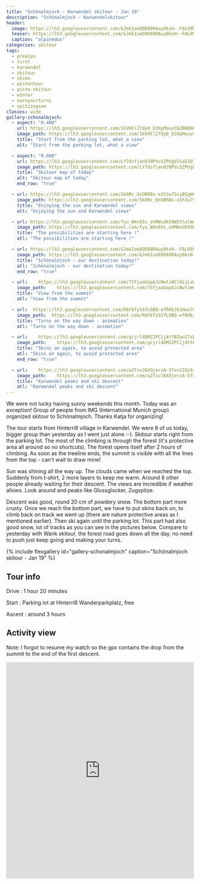 ```yaml
---
title: "Schönalmjoch - Karwendel skitour - Jan 19"
description: "Schönalmjoch - Karwendelskitour"
header:
  image: https://lh3.googleusercontent.com/GJmkIoeD9D88RAuy0ksH--FALO9hhvqhZ_rKfKCJhPd_WTJmO5BEykgE52zQT2hckorHBbC0RBDEJaLJZdp7PtGMQVVIbXgkisvhQZJxX2CiOM_xz4LhjDfUh7z6Gyx_8DkDPuOimEmk5QJPgnycgdNRoKpRbIOtgvkJih4CmCwDYPfVc1L_WQnYzih67stGwjL58PNY-A6O-4_bA2yaxJNBAHX5QSReJY6ps1s5lMdUOeTZVvWukjtEP3mgSCY-VrTPqM_YyPG3ZFUcVz53Ab-bdZjycDFYVVbhjl2UQQj7_KCP_VBwgDnKOKq8_cq_OOcg2poSh3qy36xBiMlECd9XtwFeWFYNF-EIzb5qh1HSdJtl6u-8tNp5b-hjwCWSaY-17C3EN2T3L-mTu4iQpU0WDe0njWVP9q0lxuFjLlE3mB85IL5bS-dce4WD7f7IYeaIz5qmQomC1NClfP_Qer3vo7FAM_SKYlujgijwkCACFFoh56txcOfb6NTnzqUkU8b1sZtp1DC0WHEygzQ5kpuisbn1myII-l-rlIiIUXtXnC2Q7bPgp3RgB5sVEHgEWgHsZwEBVRfURSa50hfZ6WjxDnuEtjxvDvX_KvDDfzMJitSYKglThZf5dRt_nSn3ieW3-834u_FuXeptks_hIyemXZsK3oDD2kdrGnJl77cBPj3xxNP6-_4EQeMG9KcYqd3tuSEx1jLXmUc7IiY=w2126-h1542-no
  teaser: https://lh3.googleusercontent.com/GJmkIoeD9D88RAuy0ksH--FALO9hhvqhZ_rKfKCJhPd_WTJmO5BEykgE52zQT2hckorHBbC0RBDEJaLJZdp7PtGMQVVIbXgkisvhQZJxX2CiOM_xz4LhjDfUh7z6Gyx_8DkDPuOimEmk5QJPgnycgdNRoKpRbIOtgvkJih4CmCwDYPfVc1L_WQnYzih67stGwjL58PNY-A6O-4_bA2yaxJNBAHX5QSReJY6ps1s5lMdUOeTZVvWukjtEP3mgSCY-VrTPqM_YyPG3ZFUcVz53Ab-bdZjycDFYVVbhjl2UQQj7_KCP_VBwgDnKOKq8_cq_OOcg2poSh3qy36xBiMlECd9XtwFeWFYNF-EIzb5qh1HSdJtl6u-8tNp5b-hjwCWSaY-17C3EN2T3L-mTu4iQpU0WDe0njWVP9q0lxuFjLlE3mB85IL5bS-dce4WD7f7IYeaIz5qmQomC1NClfP_Qer3vo7FAM_SKYlujgijwkCACFFoh56txcOfb6NTnzqUkU8b1sZtp1DC0WHEygzQ5kpuisbn1myII-l-rlIiIUXtXnC2Q7bPgp3RgB5sVEHgEWgHsZwEBVRfURSa50hfZ6WjxDnuEtjxvDvX_KvDDfzMJitSYKglThZf5dRt_nSn3ieW3-834u_FuXeptks_hIyemXZsK3oDD2kdrGnJl77cBPj3xxNP6-_4EQeMG9KcYqd3tuSEx1jLXmUc7IiY=w2126-h1542-no
  caption: "alpineduo"
categories: skitour
tags:
  - prealps
  - tirol
  - karwendel
  - skitour
  - skimo
  - pistentour
  - piste-skitour
  - winter
  - earnyourturns
  - spitzingsee
classes: wide
gallery-schonalmjoch:
  - aspect: "0.400"
    url: https://lh3.googleusercontent.com/1kVHtl27dy0_D3XpMouvC62BN6NGmEWcDzhF7MYJ6mMmQrxgzbRIgBSpX42is--OpujLJGo-LoGAr7r8c9Brd-dGQ6VDl3oIv3O13Y2ITzG6C6xJeBlDy4A9iWGusTk-Zn1yF-8iLgOVm7fRn8egWsyEk5QSHVZ7q4ejwo4rjPaFurUNzQgvbyGp6p_nZ7BSxQBaj9vMp3OdCq8RLQ2OaIWhKQsbPb5OEBPn_TzmDGCWAyBc7ZYncsDLlO-foAXbUK0lbY2PzeiqVZiln855woJVBuzamSHS6KtxFOIa8c33VDHXxNBzT3Fxt2Yg-X6oFAxr7XqHgdnSKF40tVCxxX0ASTRRfLL4tCj3WDbBD2l00AwMO-JVrejYO-C60dX1L9u2pZecPfvg-mNQ-zxURkGFW7h7ze2VQaPHxn9u7sfvXzcYQmy0dWutTQlmDHa-msS7h9BXfBZdk7jR68nRrk-onIlQhMNSSbsl0Nvdht8oVoe60_5PA9lvRgCmXaAUrUYH4eJLfrIgm_zurIN5X_pIE30BNdgDkFPk-JvnccdKElAZmMakqUInikkQWr5BoeT_QyMhkI2Sum3z7k4jBxURxmoE8mC7Zw8fmW19MEPsCMqTOr4kzQLWljuznWZA5uZMCBBHXlr-RDwG_ctOK0k04Q=w1158-h1542-no
    image_path: https://lh3.googleusercontent.com/1kVHtl27dy0_D3XpMouvC62BN6NGmEWcDzhF7MYJ6mMmQrxgzbRIgBSpX42is--OpujLJGo-LoGAr7r8c9Brd-dGQ6VDl3oIv3O13Y2ITzG6C6xJeBlDy4A9iWGusTk-Zn1yF-8iLgOVm7fRn8egWsyEk5QSHVZ7q4ejwo4rjPaFurUNzQgvbyGp6p_nZ7BSxQBaj9vMp3OdCq8RLQ2OaIWhKQsbPb5OEBPn_TzmDGCWAyBc7ZYncsDLlO-foAXbUK0lbY2PzeiqVZiln855woJVBuzamSHS6KtxFOIa8c33VDHXxNBzT3Fxt2Yg-X6oFAxr7XqHgdnSKF40tVCxxX0ASTRRfLL4tCj3WDbBD2l00AwMO-JVrejYO-C60dX1L9u2pZecPfvg-mNQ-zxURkGFW7h7ze2VQaPHxn9u7sfvXzcYQmy0dWutTQlmDHa-msS7h9BXfBZdk7jR68nRrk-onIlQhMNSSbsl0Nvdht8oVoe60_5PA9lvRgCmXaAUrUYH4eJLfrIgm_zurIN5X_pIE30BNdgDkFPk-JvnccdKElAZmMakqUInikkQWr5BoeT_QyMhkI2Sum3z7k4jBxURxmoE8mC7Zw8fmW19MEPsCMqTOr4kzQLWljuznWZA5uZMCBBHXlr-RDwG_ctOK0k04Q=w1158-h1542-no
    title: "Start from the parking lot, what a view"
    alt: "Start from the parking lot, what a view"

  - aspect: "0.600"
    url: https://lh3.googleusercontent.com/LY7dsfjan039PVu3ZPUgblGaEIQTwucpmdzez7mLdFMu7q2_VpaQlruqdBLrsS6NCpkcQ-irSbpaZ4Kmkv6i_DIW_sItX3SJUoQOS8MnLdBjvkeUxfweGjpJJwMxTn16uxp7Cvo9lDW8p_PeXK-Vhjcr9FJFzOSaxYIdFT8P6iAdu6F1a2h_DA83AJpNzE8OgonY5JQra4COpLlELhQFlvSztrU-jkiDQlotQwDTexrMp3N2Bf-V09rHdoCwsd9kyjuxhY2wZFdAhteM7N_rDxEAnBJwG_R8gfsHH66aQhxgdbuRmpnMSDN2nh_ogAfyiFmJJnfA63XAF2durHWPA_mwH5c7wKVS7ljraGxX7ytxS_SyFraFYlV7LHc_-uogSIpZTl2HQ8kIEDiFTrG390lQ4CEUdZ8h_4aYKE-8PN4Mv0-toEnTc9j6JKBUXXQiz0bkgpLktjhiTxVyFWal00yL8alPZS3UH8HDTzY-QGi17KmNMg_y167S3pLEYykDF9azWPD2Nb2h0iSx-2NR1WkUEe_87CCffAOFIhZ1nMt5B0zidx3CmDWwgHsAsLGmBKeLgrHd7nVU39X9Cxq-VzAzq3-oshNvtWidKVdEskEBETPw0pv3wDzlmq80lbysnHIsY9SoWxs7a6F-mNZX-YNcL2sgRGk0FnrsQBUPp67zXPqznq4o0FGaCaELLtlog4QI0wanxqAEGJmYZOY=w800-h600-no
    image_path: https://lh3.googleusercontent.com/LY7dsfjan039PVu3ZPUgblGaEIQTwucpmdzez7mLdFMu7q2_VpaQlruqdBLrsS6NCpkcQ-irSbpaZ4Kmkv6i_DIW_sItX3SJUoQOS8MnLdBjvkeUxfweGjpJJwMxTn16uxp7Cvo9lDW8p_PeXK-Vhjcr9FJFzOSaxYIdFT8P6iAdu6F1a2h_DA83AJpNzE8OgonY5JQra4COpLlELhQFlvSztrU-jkiDQlotQwDTexrMp3N2Bf-V09rHdoCwsd9kyjuxhY2wZFdAhteM7N_rDxEAnBJwG_R8gfsHH66aQhxgdbuRmpnMSDN2nh_ogAfyiFmJJnfA63XAF2durHWPA_mwH5c7wKVS7ljraGxX7ytxS_SyFraFYlV7LHc_-uogSIpZTl2HQ8kIEDiFTrG390lQ4CEUdZ8h_4aYKE-8PN4Mv0-toEnTc9j6JKBUXXQiz0bkgpLktjhiTxVyFWal00yL8alPZS3UH8HDTzY-QGi17KmNMg_y167S3pLEYykDF9azWPD2Nb2h0iSx-2NR1WkUEe_87CCffAOFIhZ1nMt5B0zidx3CmDWwgHsAsLGmBKeLgrHd7nVU39X9Cxq-VzAzq3-oshNvtWidKVdEskEBETPw0pv3wDzlmq80lbysnHIsY9SoWxs7a6F-mNZX-YNcL2sgRGk0FnrsQBUPp67zXPqznq4o0FGaCaELLtlog4QI0wanxqAEGJmYZOY=w800-h600-no
    title: "Skitour map of today"
    alt: "Skitour map of today"
    end_row: "true"

  - url: https://lh3.googleusercontent.com/Sk8Rc_QsOBRBs-a1h3u7ScyBSgH0CBkKwis7rmiU3vTYq39SE6BM9y8wpIRyYPTH7nXbCCJzoRztCp0P5LXEOubhOdoqAVqLyTWybA-ZLuNv-u6wrLmtWHyoMrvYYjRV-2hWwSOK5em1i8YkrFphWK2KGLaDvxmTq9_ak7Ez7M6FP-qvmaw8NT3rkFQ2a6Psf5H_4PwZTAg7uPj8Q4Uc2mE6LVFvNEbzg5u8yPIIYaJz1ik6I063z3otxYD85Iss2IAZQ8_2e7xrtMnLsW9BZkZe4H-AwLMWsAcBAE7Fl8muo1XrbWNr_iC0vcAsFijRosn0xGqG3Egj0lXEpQTVWIs4E0fcsMmQ_hV549dEyv73vEKCy9N-auPib2Qw-sIaixC9bFk4lMgV2POc-ibdJSdcAVPf_EHNb4hgEMJB_lay3SIeyZzGhlJzTtVElzqAi8MgvetXSqtfQpCmW3WpK2-kUsQtajotfncFz4Cti7ySM060p93ugCTM_BsyN7FnMkUBATBfete9rbj-gCWykziY2_ZrudKzJSsd8vuZ_EvfVTHjVpno4QVQZvazpWhj-NdwtwzJ8bLN5IyMLbYXfnsB3cJcDNHs1F_cdzN1iNchGNXCV8ojHTPpSjtYxvWkfIOrifC1CUjTeYTaeg-s20jSng=w1158-h1542-no
    image_path: https://lh3.googleusercontent.com/Sk8Rc_QsOBRBs-a1h3u7ScyBSgH0CBkKwis7rmiU3vTYq39SE6BM9y8wpIRyYPTH7nXbCCJzoRztCp0P5LXEOubhOdoqAVqLyTWybA-ZLuNv-u6wrLmtWHyoMrvYYjRV-2hWwSOK5em1i8YkrFphWK2KGLaDvxmTq9_ak7Ez7M6FP-qvmaw8NT3rkFQ2a6Psf5H_4PwZTAg7uPj8Q4Uc2mE6LVFvNEbzg5u8yPIIYaJz1ik6I063z3otxYD85Iss2IAZQ8_2e7xrtMnLsW9BZkZe4H-AwLMWsAcBAE7Fl8muo1XrbWNr_iC0vcAsFijRosn0xGqG3Egj0lXEpQTVWIs4E0fcsMmQ_hV549dEyv73vEKCy9N-auPib2Qw-sIaixC9bFk4lMgV2POc-ibdJSdcAVPf_EHNb4hgEMJB_lay3SIeyZzGhlJzTtVElzqAi8MgvetXSqtfQpCmW3WpK2-kUsQtajotfncFz4Cti7ySM060p93ugCTM_BsyN7FnMkUBATBfete9rbj-gCWykziY2_ZrudKzJSsd8vuZ_EvfVTHjVpno4QVQZvazpWhj-NdwtwzJ8bLN5IyMLbYXfnsB3cJcDNHs1F_cdzN1iNchGNXCV8ojHTPpSjtYxvWkfIOrifC1CUjTeYTaeg-s20jSng=w1158-h1542-no
    title: "Enjoying the sun and Karwendel views"
    alt: "Enjoying the sun and Karwendel views"

  - url: https://lh3.googleusercontent.com/fyu_WXn05s_oVMWsdk59W5tlalWnFo_mkVB1oetA7OhI8z4b8_dm3ROyLOYBuXSHxUHFBWMVuW_FvriYWiT4sg8o-trb8BAPnihp5x4XEQ9v0rx77hE8vI9XuNcVRDeVOkCcsfj1wxO4df478FuUbKltMzAq1Wwhp2erC0qBD2FIS4jxrCtbovRDBjuMsoZ1COU-qpJ0eGdnjUJ8g1cnSs0sHdiTy1IKVV-Sk_Xd0v_iQEeEGmDhabV3NILgtGhezvPCxb0awa-U9DsMrRMnet33LXrLhbpEsn-uEyvtJqQQA2A_zwT3rbDrboOV04iynfSrJnQb7-crL19F2v5J-cNzdzPb1_xY59AzQzUx3VEBAQGBtLvDmhzBQCOYag6o9cQGLPGVxTuop_-evr1Qcj8hu28hTtNo2eXJB0iXDRqqhRkAT-sO1bVLn4OQ8QxBjp1K7ef5a739GCcrEWZxLJs-jo1cudMtefwaJIMsK1bNWEpg3IyClrwxSV9E97UDcBWP6ImAhRjdlwU1KXHfEyAY9aL7nLyUhGjuW99dj1AJiW5-mlG4mCvOsohpeEbVRq1USLefrEr3_iEpH8XOiYHbnqo8fGMFyApaMaT7RzHr8wyHeiua4_-EZaWVdwyu-OARW1CI9dSrI7UWZWrEgeScKg=w1158-h1542-no
    image_path: https://lh3.googleusercontent.com/fyu_WXn05s_oVMWsdk59W5tlalWnFo_mkVB1oetA7OhI8z4b8_dm3ROyLOYBuXSHxUHFBWMVuW_FvriYWiT4sg8o-trb8BAPnihp5x4XEQ9v0rx77hE8vI9XuNcVRDeVOkCcsfj1wxO4df478FuUbKltMzAq1Wwhp2erC0qBD2FIS4jxrCtbovRDBjuMsoZ1COU-qpJ0eGdnjUJ8g1cnSs0sHdiTy1IKVV-Sk_Xd0v_iQEeEGmDhabV3NILgtGhezvPCxb0awa-U9DsMrRMnet33LXrLhbpEsn-uEyvtJqQQA2A_zwT3rbDrboOV04iynfSrJnQb7-crL19F2v5J-cNzdzPb1_xY59AzQzUx3VEBAQGBtLvDmhzBQCOYag6o9cQGLPGVxTuop_-evr1Qcj8hu28hTtNo2eXJB0iXDRqqhRkAT-sO1bVLn4OQ8QxBjp1K7ef5a739GCcrEWZxLJs-jo1cudMtefwaJIMsK1bNWEpg3IyClrwxSV9E97UDcBWP6ImAhRjdlwU1KXHfEyAY9aL7nLyUhGjuW99dj1AJiW5-mlG4mCvOsohpeEbVRq1USLefrEr3_iEpH8XOiYHbnqo8fGMFyApaMaT7RzHr8wyHeiua4_-EZaWVdwyu-OARW1CI9dSrI7UWZWrEgeScKg=w1158-h1542-no
    title: "The possibilities are starting here !"
    atl: "The possibilities are starting here !"

  - url: https://lh3.googleusercontent.com/GJmkIoeD9D88RAuy0ksH--FALO9hhvqhZ_rKfKCJhPd_WTJmO5BEykgE52zQT2hckorHBbC0RBDEJaLJZdp7PtGMQVVIbXgkisvhQZJxX2CiOM_xz4LhjDfUh7z6Gyx_8DkDPuOimEmk5QJPgnycgdNRoKpRbIOtgvkJih4CmCwDYPfVc1L_WQnYzih67stGwjL58PNY-A6O-4_bA2yaxJNBAHX5QSReJY6ps1s5lMdUOeTZVvWukjtEP3mgSCY-VrTPqM_YyPG3ZFUcVz53Ab-bdZjycDFYVVbhjl2UQQj7_KCP_VBwgDnKOKq8_cq_OOcg2poSh3qy36xBiMlECd9XtwFeWFYNF-EIzb5qh1HSdJtl6u-8tNp5b-hjwCWSaY-17C3EN2T3L-mTu4iQpU0WDe0njWVP9q0lxuFjLlE3mB85IL5bS-dce4WD7f7IYeaIz5qmQomC1NClfP_Qer3vo7FAM_SKYlujgijwkCACFFoh56txcOfb6NTnzqUkU8b1sZtp1DC0WHEygzQ5kpuisbn1myII-l-rlIiIUXtXnC2Q7bPgp3RgB5sVEHgEWgHsZwEBVRfURSa50hfZ6WjxDnuEtjxvDvX_KvDDfzMJitSYKglThZf5dRt_nSn3ieW3-834u_FuXeptks_hIyemXZsK3oDD2kdrGnJl77cBPj3xxNP6-_4EQeMG9KcYqd3tuSEx1jLXmUc7IiY=w2126-h1542-no
    image_path: https://lh3.googleusercontent.com/GJmkIoeD9D88RAuy0ksH--FALO9hhvqhZ_rKfKCJhPd_WTJmO5BEykgE52zQT2hckorHBbC0RBDEJaLJZdp7PtGMQVVIbXgkisvhQZJxX2CiOM_xz4LhjDfUh7z6Gyx_8DkDPuOimEmk5QJPgnycgdNRoKpRbIOtgvkJih4CmCwDYPfVc1L_WQnYzih67stGwjL58PNY-A6O-4_bA2yaxJNBAHX5QSReJY6ps1s5lMdUOeTZVvWukjtEP3mgSCY-VrTPqM_YyPG3ZFUcVz53Ab-bdZjycDFYVVbhjl2UQQj7_KCP_VBwgDnKOKq8_cq_OOcg2poSh3qy36xBiMlECd9XtwFeWFYNF-EIzb5qh1HSdJtl6u-8tNp5b-hjwCWSaY-17C3EN2T3L-mTu4iQpU0WDe0njWVP9q0lxuFjLlE3mB85IL5bS-dce4WD7f7IYeaIz5qmQomC1NClfP_Qer3vo7FAM_SKYlujgijwkCACFFoh56txcOfb6NTnzqUkU8b1sZtp1DC0WHEygzQ5kpuisbn1myII-l-rlIiIUXtXnC2Q7bPgp3RgB5sVEHgEWgHsZwEBVRfURSa50hfZ6WjxDnuEtjxvDvX_KvDDfzMJitSYKglThZf5dRt_nSn3ieW3-834u_FuXeptks_hIyemXZsK3oDD2kdrGnJl77cBPj3xxNP6-_4EQeMG9KcYqd3tuSEx1jLXmUc7IiY=w2126-h1542-no
    title: "Schönalmjoch - our destination today!"
    atl: "Schönalmjoch - our destination today!"
    end_row: "true"

  - url:    https://lh3.googleusercontent.com/7tFjaaUapAJcNwtiWClQijLxWfymc-TyPxjxhY3pESL-MPpti_wdtrCFo_JvKnr-LaNOyogRv6FuyCykTjukwFEQ-6W6DNt0ZLyZea1JK4LFN_lDf36v73G91b2sfEHWqAqS-RCMOpJXthTCFu1YvHPs8A6PR5GkeTA4FGk4jkGF10jVfrWhiLZObS2bJIYRqiYMDP29mmxPvRmSM0-OJO95PEb6BICLoznLzmV8dtC-FzJA2zkH1Lu9B0GxDkSFQz33P4kQHb2x4GMb0BPGBcjX24ceDdZy6Jh-qo7A_kkugOa-fOostS5sO-Z9BcXL9b8DRK95SDEprkShTlx7uHkKq_nINuTD49AWMSpyqStYiicN6m-roqhTZPd69x58oYyqdLmRegz5W1LTctj9iin1yDvFjWi2z1njZVEAratqskqmYvfyYYP8T7kOWUDLB6FyAPfymCq60mNzj1ZoszOwUOv7qYWdZcyTc9TAwfaou3vJmsx2YGNZuWrybA1LEl8T5eIOqRJEERU460wiV0WzaV52q4xEubWSeXOLFe0XAV858JltFxAmyK7j-O8fGvQJOuZwCMURLtq4Iekuv0DhtcCTah70Xi-p_fKWtHp2En3JBHncP-7HFM9Y4snveftemY61bt3VttoCc7SHz22z7g=w2056-h1542-no
    image_path:    https://lh3.googleusercontent.com/7tFjaaUapAJcNwtiWClQijLxWfymc-TyPxjxhY3pESL-MPpti_wdtrCFo_JvKnr-LaNOyogRv6FuyCykTjukwFEQ-6W6DNt0ZLyZea1JK4LFN_lDf36v73G91b2sfEHWqAqS-RCMOpJXthTCFu1YvHPs8A6PR5GkeTA4FGk4jkGF10jVfrWhiLZObS2bJIYRqiYMDP29mmxPvRmSM0-OJO95PEb6BICLoznLzmV8dtC-FzJA2zkH1Lu9B0GxDkSFQz33P4kQHb2x4GMb0BPGBcjX24ceDdZy6Jh-qo7A_kkugOa-fOostS5sO-Z9BcXL9b8DRK95SDEprkShTlx7uHkKq_nINuTD49AWMSpyqStYiicN6m-roqhTZPd69x58oYyqdLmRegz5W1LTctj9iin1yDvFjWi2z1njZVEAratqskqmYvfyYYP8T7kOWUDLB6FyAPfymCq60mNzj1ZoszOwUOv7qYWdZcyTc9TAwfaou3vJmsx2YGNZuWrybA1LEl8T5eIOqRJEERU460wiV0WzaV52q4xEubWSeXOLFe0XAV858JltFxAmyK7j-O8fGvQJOuZwCMURLtq4Iekuv0DhtcCTah70Xi-p_fKWtHp2En3JBHncP-7HFM9Y4snveftemY61bt3VttoCc7SHz22z7g=w2056-h1542-no
    title: "View from the summit"
    atl: "View from the summit"

  - url:  https://lh3.googleusercontent.com/R6F6TySSfL6BQ-efRHbJk1Huo7mEf-pqZoMlcJgcZChcsLX2rrSp6qV48rAOI5NJUmee1tFR7jB_nJ0pbIizY-skJ0MVtvLqh9x_TG7ZDJI6F6koOITRSfi9P6hJ1kPGl_ZC6pRhLYShKRcg8p9RXwS_1SOEhzUVd2-QLrPUNCwh11rMumGWou5ZhSr3g98migN72aGiyUwdw2KHeP9V1VdNChzSJfJa8m1iEG02omZck6YJmfc_nr6EgtjD9z7LQzgBc-HSl52O7IytWNCtueV3nn6YWF_xITyUEo_IwDU0Lt98-bxNnlQtqf7rKl_RoAylqyu11mdmXPXP1Bu5SY03eu6p12Bis37xzF5IXhNM-Q50LJj8S-KAYXnFUajT2btXaRbp1Kb44JIuUZK-mbrX2jygO4G0lMtkziiCHtQbT094KbRnlwAaJSADqyf3yEebeNxu7Y34CUFpGsCzUH3Ces1Yr2R7nDLzwVCclP2mOAVPWwU687DQ3A9B0RtoPKFbqzYz5MFYo3CsLRguGPpmIJr1WmREZ7IK7xjUqrx4DcHCQzBQVusWPZSI7UVn3Hd5KT_rf4rwUf7G9uqC4n9-QceG4oIJ1bVJP7CKZ57A31WI14c5y11WnDNiE7cQBx65q3DIG54zAkQzIYKwvVgN4w=w972-h730-no
    image_path:  https://lh3.googleusercontent.com/R6F6TySSfL6BQ-efRHbJk1Huo7mEf-pqZoMlcJgcZChcsLX2rrSp6qV48rAOI5NJUmee1tFR7jB_nJ0pbIizY-skJ0MVtvLqh9x_TG7ZDJI6F6koOITRSfi9P6hJ1kPGl_ZC6pRhLYShKRcg8p9RXwS_1SOEhzUVd2-QLrPUNCwh11rMumGWou5ZhSr3g98migN72aGiyUwdw2KHeP9V1VdNChzSJfJa8m1iEG02omZck6YJmfc_nr6EgtjD9z7LQzgBc-HSl52O7IytWNCtueV3nn6YWF_xITyUEo_IwDU0Lt98-bxNnlQtqf7rKl_RoAylqyu11mdmXPXP1Bu5SY03eu6p12Bis37xzF5IXhNM-Q50LJj8S-KAYXnFUajT2btXaRbp1Kb44JIuUZK-mbrX2jygO4G0lMtkziiCHtQbT094KbRnlwAaJSADqyf3yEebeNxu7Y34CUFpGsCzUH3Ces1Yr2R7nDLzwVCclP2mOAVPWwU687DQ3A9B0RtoPKFbqzYz5MFYo3CsLRguGPpmIJr1WmREZ7IK7xjUqrx4DcHCQzBQVusWPZSI7UVn3Hd5KT_rf4rwUf7G9uqC4n9-QceG4oIJ1bVJP7CKZ57A31WI14c5y11WnDNiE7cQBx65q3DIG54zAkQzIYKwvVgN4w=w972-h730-no
    title: "Turns on the way down - animation"
    atl: "Turns on the way down - animation"

  - url:    https://lh3.googleusercontent.com/gcjrl4QMZJPCij4ttBZwuI7xDngoA0zAVu9znOfuiAPQKCJAIQY349xXLEKkmyyGj4QG5ZQEzVll6hbeMxeXK9lsHm1JE3QJkAw12QhDDgkgEAY2oZK4pi1XyYFO0zEUwUw5MmGv83mSl2kihq9a8xEKlKTgbRsIGbP3getg0d145zRTEEQufJs2nyeMDbj_SDhqThQx9_3DnTuScOO9JmN_nuz7ZB2N0g4RcdtVdJFXZ-nWEbYZVQZvpz6uKpKaazwC6mlhL2QlNV0_GiC1WD7jop35b6qkHhljHxOW2RXoDCeykDChhgWbTR6YeQXLl9833sUO5F3XeDFmPA2N0dz-wYWrtcfMlOlWUmwXVhZetizYMTz0gQ4YDfDFhUY70GJl20-0dZgyX97GOC2uHnWgGmJrpCimmUo_bwVFb5izNFtk-wEvV-Nbw_CpAf4QbBHzoVqD7C6EaH2iM67NBBerM0KKevZAaLz-i5YTEDTk6NcDmZAFcZVrXVcCudq-VDSvMIUELNyW6ReS_Z-HWA9JCVN9nh4VfEUvsle0BgohONvvsZzYk-M7INc76wsZRLsRgLEkQAE9wT5yvZRFfBKFIg_vFP5kWuQeDbJrMAmfyN3ZdtGL1bM5Pf0KxBu4iXWAcDftsAXpzhneLTjIGfDM8w=w1158-h1542-no
    image_path:    https://lh3.googleusercontent.com/gcjrl4QMZJPCij4ttBZwuI7xDngoA0zAVu9znOfuiAPQKCJAIQY349xXLEKkmyyGj4QG5ZQEzVll6hbeMxeXK9lsHm1JE3QJkAw12QhDDgkgEAY2oZK4pi1XyYFO0zEUwUw5MmGv83mSl2kihq9a8xEKlKTgbRsIGbP3getg0d145zRTEEQufJs2nyeMDbj_SDhqThQx9_3DnTuScOO9JmN_nuz7ZB2N0g4RcdtVdJFXZ-nWEbYZVQZvpz6uKpKaazwC6mlhL2QlNV0_GiC1WD7jop35b6qkHhljHxOW2RXoDCeykDChhgWbTR6YeQXLl9833sUO5F3XeDFmPA2N0dz-wYWrtcfMlOlWUmwXVhZetizYMTz0gQ4YDfDFhUY70GJl20-0dZgyX97GOC2uHnWgGmJrpCimmUo_bwVFb5izNFtk-wEvV-Nbw_CpAf4QbBHzoVqD7C6EaH2iM67NBBerM0KKevZAaLz-i5YTEDTk6NcDmZAFcZVrXVcCudq-VDSvMIUELNyW6ReS_Z-HWA9JCVN9nh4VfEUvsle0BgohONvvsZzYk-M7INc76wsZRLsRgLEkQAE9wT5yvZRFfBKFIg_vFP5kWuQeDbJrMAmfyN3ZdtGL1bM5Pf0KxBu4iXWAcDftsAXpzhneLTjIGfDM8w=w1158-h1542-no
    title: "Skins on again, to avoid protected area"
    atl: "Skins on again, to avoid protected area"
    end_row: "true"

  - url:    https://lh3.googleusercontent.com/w2TsvJ6XOjerzA-5Txn1IQj0i1kaJ-9cd8lQlUa6YgfQdEOgKJwEZH69uKBOxE-y8-F4SgkFCuErYqjO0I1edkIujxy2aWqoqTtvkwNMzgL_cDJsFSm8ZL-T-NGY1uphPSy8RSayIkXS6BQY3bdOpHU9r0e9TG9gRN-3FLnmuJIhpQs9MF3Shkk9zt5VwFtU1ioC9w3CBh_M9R9vAk0ysOM4fDPrn-3a-zpVgX73pE_ay8DuqzeQpwtSQg18PsPqyDck2j1bdczDNLgV6lfRRI5Wwhjvm4qvYRrDejsTqQR7VQ4bipuDOMoOFcZIMxNmQfV0U5aI9TDxwgWopJldMC2uECoEEp0FDdTjWF0ve1fvxlRVcpDbRRem9PD5JESl1QDNFyzxcnc1zp32EjC4B7H0lHFuqE82XSLE00WwyGkcDaM4AvgF1z2FT_8SksheiGlDq2ScwTt-Ou7OADwjE7C_rff7t4WKWz-EWWGQyYccTae3036J13z9uitKhOrbIwpmxWRc1UA3gysiOqfjy30lzzfMwgKnY7CRFew4AD3wB34COy0cR8Wp-Yr0lOfz_AEP36iBwQfQ8IZ9KA2hx51Vd7B3FVjD2TYkDzacR8Q1wv8VTyUICu5hsz-X72l7OcOW7zfBfKAdwnu4wr1PpCKV5A=w2056-h1542-no
    image_path:    https://lh3.googleusercontent.com/w2TsvJ6XOjerzA-5Txn1IQj0i1kaJ-9cd8lQlUa6YgfQdEOgKJwEZH69uKBOxE-y8-F4SgkFCuErYqjO0I1edkIujxy2aWqoqTtvkwNMzgL_cDJsFSm8ZL-T-NGY1uphPSy8RSayIkXS6BQY3bdOpHU9r0e9TG9gRN-3FLnmuJIhpQs9MF3Shkk9zt5VwFtU1ioC9w3CBh_M9R9vAk0ysOM4fDPrn-3a-zpVgX73pE_ay8DuqzeQpwtSQg18PsPqyDck2j1bdczDNLgV6lfRRI5Wwhjvm4qvYRrDejsTqQR7VQ4bipuDOMoOFcZIMxNmQfV0U5aI9TDxwgWopJldMC2uECoEEp0FDdTjWF0ve1fvxlRVcpDbRRem9PD5JESl1QDNFyzxcnc1zp32EjC4B7H0lHFuqE82XSLE00WwyGkcDaM4AvgF1z2FT_8SksheiGlDq2ScwTt-Ou7OADwjE7C_rff7t4WKWz-EWWGQyYccTae3036J13z9uitKhOrbIwpmxWRc1UA3gysiOqfjy30lzzfMwgKnY7CRFew4AD3wB34COy0cR8Wp-Yr0lOfz_AEP36iBwQfQ8IZ9KA2hx51Vd7B3FVjD2TYkDzacR8Q1wv8VTyUICu5hsz-X72l7OcOW7zfBfKAdwnu4wr1PpCKV5A=w2056-h1542-no
    title: "Karwendel peaks and ski descent"
    atl: "Karwendel peaks and ski descent"
---
```


We were not lucky having sunny weekends this month. Today was an exception! Group of people from IMG (International Munich group) organized skitour to Schönalmjoch. Thanks Katja for organizing!

 The tour starts from Hinterriß village in Karwendel. We were 8 of us today, bigger group than yesterday as I went just alone :-). Skitour starts right from the parking lot. The most of the climbing is through the forest (it's protective area all around so no shortcuts). The forest opens itself after 2 hours of climbing. As soon as the treeline ends, the summit is visible with all the lines from the top - can't wait to draw mine!

Sun was shining all the way up. The clouds came when we reached the top. Suddenly from t-shirt, 2 more layers to keep me warm. Around 8 other people already waiting for their descent. The views are incredible if weather allows. Look around and peaks like  Glossglocker, Zugspitze.

Descent was good, round 20 cm of powdery snow. The bottom part more crusty. Once we reach the bottom part, we have to put skins back on, to climb back on track we went up (there are nature protective areas as I mentioned earlier). Then ski again until the parking lot. This part had also good snow, lot of tracks as you can see in the pictures below. Compare to yesterday with Wank skitour, the forest road goes down all the day, no need to push just keep going and making your turns.


{% include flexgallery id="gallery-schonalmjoch" caption="Schönalmjoch skitour - Jan 19" %}

## Tour info

Drive
: 1 hour 20 minutes

Start
: Parking lot at Hinterriß Wanderparkplatz, free

Ascent
: around 3 hours 

## Activity view

Note: I forgot to resume my watch so the gpx contains the drop from the summit to the end of the first descent.

<iframe src="https://www.komoot.com/tour/55383408/embed?profile=1" width="100%" height="580" frameborder="0" scrolling="no"></iframe>
